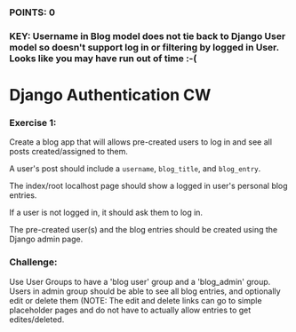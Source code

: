 ### POINTS: 0
### KEY: Username in Blog model does not tie back to Django User model so doesn't support log in or filtering by logged in User. Looks like you may have run out of time :-(

# Django Authentication CW

### Exercise 1:

Create a blog app that will allows pre-created users to log in and see all posts created/assigned to them. 

A user's post should include a ```username```, ```blog_title```, and ```blog_entry```. 

The index/root localhost page should show a logged in user's personal blog entries. 

If a user is not logged in, it should ask them to log in.

The pre-created user(s) and the blog entries should be created using the Django admin page.

### Challenge:
Use User Groups to have a 'blog user' group and a 'blog_admin' group. Users in admin group should be able to see all blog entries, and optionally edit or delete them (NOTE: The edit and delete links can go to simple placeholder pages and do not have to actually allow entries to get edites/deleted.
